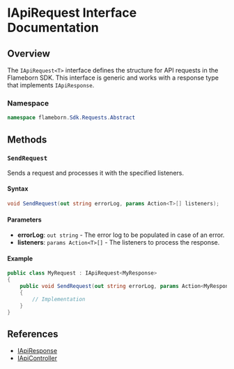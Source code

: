 
# IApiRequest Interface Documentation

## Overview

The `IApiRequest<T>` interface defines the structure for API requests in the Flameborn SDK. This interface is generic and works with a response type that implements `IApiResponse`.

### Namespace
```csharp
namespace flameborn.Sdk.Requests.Abstract
```

## Methods

### `SendRequest`

Sends a request and processes it with the specified listeners.

#### Syntax
```csharp
void SendRequest(out string errorLog, params Action<T>[] listeners);
```

#### Parameters
- **errorLog**: `out string` - The error log to be populated in case of an error.
- **listeners**: `params Action<T>[]` - The listeners to process the response.

#### Example
```csharp
public class MyRequest : IApiRequest<MyResponse>
{
    public void SendRequest(out string errorLog, params Action<MyResponse>[] listeners)
    {
        // Implementation
    }
}
```

## References
- [IApiResponse](https://gkhanc.github.io/flameborn-game/IApiResponse)
- [IApiController](https://gkhanc.github.io/flameborn-game/IApiController)
